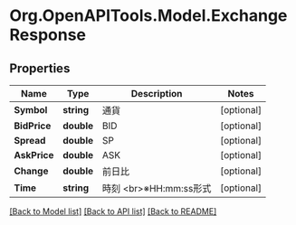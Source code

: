 # Org.OpenAPITools.Model.ExchangeResponse
## Properties

Name | Type | Description | Notes
------------ | ------------- | ------------- | -------------
**Symbol** | **string** | 通貨 | [optional] 
**BidPrice** | **double** | BID | [optional] 
**Spread** | **double** | SP | [optional] 
**AskPrice** | **double** | ASK | [optional] 
**Change** | **double** | 前日比 | [optional] 
**Time** | **string** | 時刻 &lt;br&gt;※HH:mm:ss形式 | [optional] 

[[Back to Model list]](../README.md#documentation-for-models) [[Back to API list]](../README.md#documentation-for-api-endpoints) [[Back to README]](../README.md)

